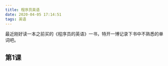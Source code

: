 ```yaml
---
title: 程序员英语
date: 2020-04-05 17:14:51
tags: 英语
---
```

最近刚好读一本之前买的《程序员的英语》一书，特开一博记录下书中不熟悉的单词吧。
## 第1课
